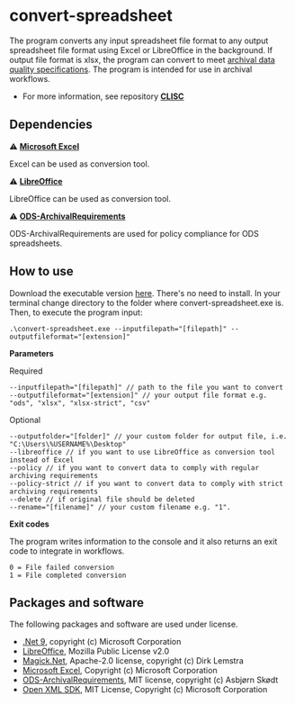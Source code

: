 # convert-spreadsheet
The program converts any input spreadsheet file format to any output spreadsheet file format using Excel or LibreOffice in the background. If output file format is xlsx, the program can convert to meet [archival data quality specifications](https://github.com/Asbjoedt/CLISC/wiki/Archival-Data-Quality). The program is intended for use in archival workflows.

* For more information, see repository **[CLISC](https://github.com/Asbjoedt/CLISC)**

## Dependencies
:warning: **[Microsoft Excel](https://www.microsoft.com/en-us/microsoft-365/excel)**

Excel can be used as conversion tool.

:warning: **[LibreOffice](https://libreoffice.org)**

LibreOffice can be used as conversion tool.

:warning: **[ODS-ArchivalRequirements](https://github.com/Asbjoedt/ODS-ArchivalRequirements)**

ODS-ArchivalRequirements are used for policy compliance for ODS spreadsheets.

## How to use
Download the executable version [here](https://github.com/Asbjoedt/convert-spreadsheet/releases). There's no need to install. In your terminal change directory to the folder where convert-spreadsheet.exe is. Then, to execute the program input:
```
.\convert-spreadsheet.exe --inputfilepath="[filepath]" --outputfileformat="[extension]"
```

**Parameters**

Required
```
--inputfilepath="[filepath]" // path to the file you want to convert
--outputfileformat="[extension]" // your output file format e.g. "ods", "xlsx", "xlsx-strict", "csv"
```
Optional
```
--outputfolder="[folder]" // your custom folder for output file, i.e. "C:\Users\%USERNAME%\Desktop"
--libreoffice // if you want to use LibreOffice as conversion tool instead of Excel
--policy // if you want to convert data to comply with regular archiving requirements
--policy-strict // if you want to convert data to comply with strict archiving requirements
--delete // if original file should be deleted
--rename="[filename]" // your custom filename e.g. "1".
```

**Exit codes**

The program writes information to the console and it also returns an exit code to integrate in workflows.
```
0 = File failed conversion
1 = File completed conversion
```

## Packages and software
The following packages and software are used under license.
* [.Net 9](https://dotnet.microsoft.com/en-us/download/dotnet/9.0), copyright (c) Microsoft Corporation
* [LibreOffice](https://www.libreoffice.org/), Mozilla Public License v2.0
* [Magick.Net](https://github.com/dlemstra/Magick.NET), Apache-2.0 license, copyright (c) Dirk Lemstra
* [Microsoft Excel](https://www.microsoft.com/en-us/microsoft-365/excel), Copyright (c) Microsoft Corporation
* [ODS-ArchivalRequirements](https://github.com/Asbjoedt/ODS-ArchivalRequirements), MIT license, copyright (c) Asbjørn Skødt
* [Open XML SDK](https://github.com/OfficeDev/Open-XML-SDK), MIT License, Copyright (c) Microsoft Corporation
